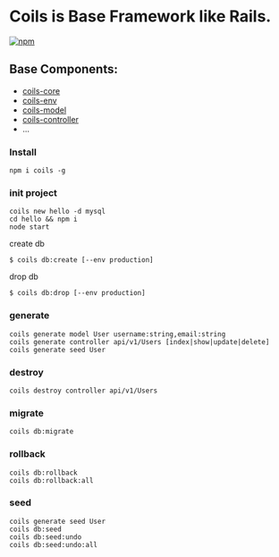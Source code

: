 # Coils is Base Framework like Rails.

[![npm](https://img.shields.io/npm/v/coils.svg?style=flat-square)](https://www.npmjs.com/package/coils)

## Base Components: 
- [coils-core](https://github.com/coils-npm/coils-core)
- [coils-env](https://github.com/coils-npm/coils-env)
- [coils-model](https://github.com/coils-npm/coils-model)
- [coils-controller](https://github.com/coils-npm/coils-controller)
- ...

### Install
```
npm i coils -g
```

### init project
```
coils new hello -d mysql
cd hello && npm i
node start
```

create db
```
$ coils db:create [--env production]
```
drop db
```
$ coils db:drop [--env production]
```

### generate
```
coils generate model User username:string,email:string
coils generate controller api/v1/Users [index|show|update|delete]
coils generate seed User
```

### destroy
```
coils destroy controller api/v1/Users
```

### migrate
```
coils db:migrate
```

### rollback
```
coils db:rollback
coils db:rollback:all
```

### seed
```
coils generate seed User
coils db:seed
coils db:seed:undo
coils db:seed:undo:all 
```